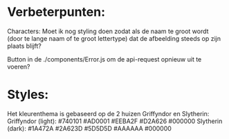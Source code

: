 # Verbeterpunten:

Characters: Moet ik nog styling doen zodat als de naam te groot wordt (door te lange naam of te groot lettertype) dat de afbeelding steeds op zijn plaats blijft?

Button in de ./components/Error.js om de api-request opnieuw uit te voeren?

# Styles:

Het kleurenthema is gebaseerd op de 2 huizen Griffyndor en Slytherin:
Griffyndor (light):
#740101
#AD0001
#EEBA2F
#D2A626
#000000
Slytherin (dark):
#1A472A
#2A623D
#5D5D5D
#AAAAAA
#000000
